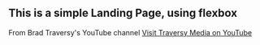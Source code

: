 ## This is a simple Landing Page, using flexbox
From Brad Traversy's YouTube channel
[Visit Traversy Media on YouTube](https://www.youtube.com/channel/UC29ju8bIPH5as8OGnQzwJyA)

